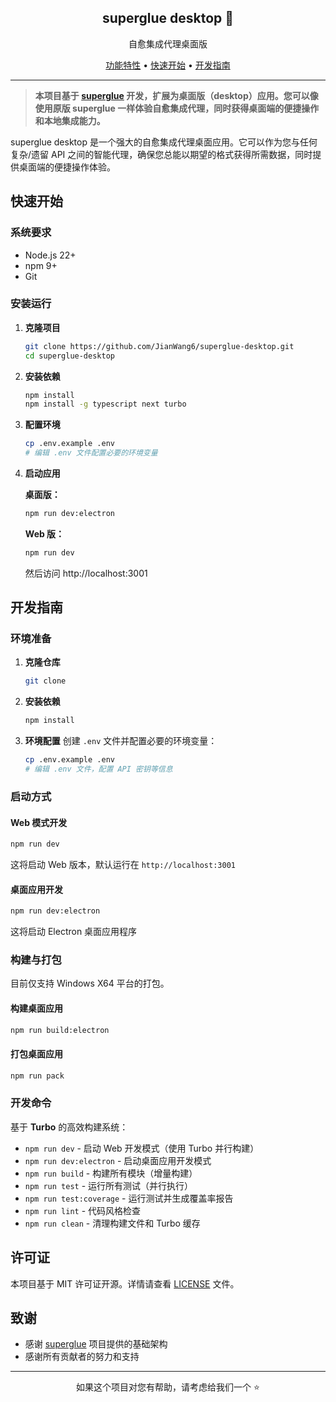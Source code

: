 <h2 align="center">superglue desktop 🍯</h2>
<p align="center">自愈集成代理桌面版</p>

<p align="center">
  <a href="#功能特性">功能特性</a> •
  <a href="#快速开始">快速开始</a> •
  <a href="#开发指南">开发指南</a> 
</p>

---

> **本项目基于 [superglue](https://github.com/superglue-ai/superglue) 开发，扩展为桌面版（desktop）应用。您可以像使用原版 superglue 一样体验自愈集成代理，同时获得桌面端的便捷操作和本地集成能力。**

superglue desktop 是一个强大的自愈集成代理桌面应用。它可以作为您与任何复杂/遗留 API 之间的智能代理，确保您总能以期望的格式获得所需数据，同时提供桌面端的便捷操作体验。



## 快速开始

### 系统要求

- Node.js 22+ 
- npm 9+
- Git

### 安装运行

1. **克隆项目**
   ```bash
   git clone https://github.com/JianWang6/superglue-desktop.git
   cd superglue-desktop
   ```

2. **安装依赖**
   ```bash
   npm install
   npm install -g typescript next turbo
   ```

3. **配置环境**
   ```bash
   cp .env.example .env
   # 编辑 .env 文件配置必要的环境变量
   ```

4. **启动应用**
   
   **桌面版：**
   ```bash
   npm run dev:electron
   ```
   
   **Web 版：**
   ```bash
   npm run dev
   ```
   然后访问 http://localhost:3001

## 开发指南

### 环境准备

1. **克隆仓库**
   ```bash
   git clone 
   ```

2. **安装依赖**
   ```bash
   npm install
   ```

3. **环境配置**
   创建 `.env` 文件并配置必要的环境变量：
   ```bash
   cp .env.example .env
   # 编辑 .env 文件，配置 API 密钥等信息
   ```

### 启动方式

#### Web 模式开发
```bash
npm run dev
```
这将启动 Web 版本，默认运行在 `http://localhost:3001`

#### 桌面应用开发
```bash
npm run dev:electron
```
这将启动 Electron 桌面应用程序


### 构建与打包
目前仅支持 Windows X64 平台的打包。

#### 构建桌面应用
```bash
npm run build:electron
```

#### 打包桌面应用
```bash
npm run pack
```

### 开发命令

基于 **Turbo** 的高效构建系统：

- `npm run dev` - 启动 Web 开发模式（使用 Turbo 并行构建）
- `npm run dev:electron` - 启动桌面应用开发模式
- `npm run build` - 构建所有模块（增量构建）
- `npm run test` - 运行所有测试（并行执行）
- `npm run test:coverage` - 运行测试并生成覆盖率报告
- `npm run lint` - 代码风格检查
- `npm run clean` - 清理构建文件和 Turbo 缓存




## 许可证

本项目基于 MIT 许可证开源。详情请查看 [LICENSE](./LICENSE) 文件。

## 致谢

- 感谢 [superglue](https://github.com/superglue-ai/superglue) 项目提供的基础架构
- 感谢所有贡献者的努力和支持

---

<p align="center">
  如果这个项目对您有帮助，请考虑给我们一个 ⭐️
</p>

